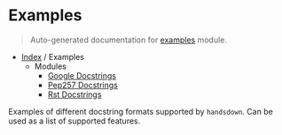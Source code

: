 # Examples

> Auto-generated documentation for [examples](../../examples/__init__.py) module.

- [Index](../README.md#modules) / Examples
  - Modules
    - [Google Docstrings](google_docstrings.md#google-docstrings)
    - [Pep257 Docstrings](pep257_docstrings.md#pep257-docstrings)
    - [Rst Docstrings](rst_docstrings.md#rst-docstrings)

Examples of different docstring formats supported by `handsdown`.
Can be used as a list of supported features.
